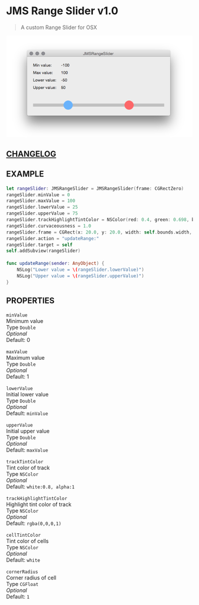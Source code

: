 # JMS Range Slider v1.0

> A custom Range Slider for OSX

![Screenshot JMSRangeSlider](screenshot.png)

## [CHANGELOG](./CHANGELOG.md)

## EXAMPLE

```swift
let rangeSlider: JMSRangeSlider = JMSRangeSlider(frame: CGRectZero)
rangeSlider.minValue = 0
rangeSlider.maxValue = 100
rangeSlider.lowerValue = 25
rangeSlider.upperValue = 75
rangeSlider.trackHighlightTintColor = NSColor(red: 0.4, green: 0.698, blue: 1.0, alpha: 1.0)
rangeSlider.curvaceousness = 1.0
rangeSlider.frame = CGRect(x: 20.0, y: 20.0, width: self.bounds.width, height: 30.0)
rangeSlider.action = "updateRange:"
rangeSlider.target = self
self.addSubview(rangeSlider)

func updateRange(sender: AnyObject) {
    NSLog("Lower value = \(rangeSlider.lowerValue)")
    NSLog("Upper value = \(rangeSlider.upperValue)")
}
```

## PROPERTIES

```minValue```  
Minimum value  
Type ```Double```  
_Optional_  
Default: 0  

```maxValue```  
Maximum value  
Type ```Double```  
_Optional_  
Default: 1  

```lowerValue```  
Initial lower value  
Type ```Double```  
_Optional_  
Default: ```minValue```  

```upperValue```  
Initial upper value  
Type ```Double```  
_Optional_  
Default: ```maxValue```  

```trackTintColor```  
Tint color of track  
Type ```NSColor```  
_Optional_  
Default: ```white:0.8, alpha:1```  

```trackHighlightTintColor```  
Highlight tint color of track  
Type ```NSColor```  
_Optional_  
Default: ```rgba(0,0,0,1)```  

```cellTintColor```  
Tint color of cells  
Type ```NSColor```  
_Optional_  
Default: ```white```  

```cornerRadius```  
Corner radius of cell  
Type ```CGFloat```  
_Optional_  
Default: ```1```  


